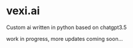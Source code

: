 # vexi.ai
Custom ai written in python based on chatgpt3.5

work in progress, more updates coming soon...
